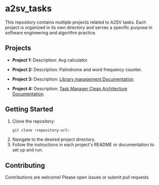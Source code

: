 # a2sv_tasks

This repository contains multiple projects related to A2SV tasks. Each project is organized in its own directory and serves a specific purpose in software engineering and algorithm practice.

## Projects

- **Project 1:**
  Description: Avg calculator.

- **Project 2:**
  Description: Palindrome and word frequency counter.

- **Project 3:**
  Description: [Library management Documentation](library_management/docs/documentation.md).

- **Project 4:**
  Description: [Task Manager Clean Architecture Documentation](task_manager_clean_arch/docs/documentation.md).

## Getting Started

1. Clone the repository:
   ```bash
   git clone <repository-url>
   ```
2. Navigate to the desired project directory.
3. Follow the instructions in each project's README or documentation to set up and run.

## Contributing

Contributions are welcome! Please open issues or submit pull requests
